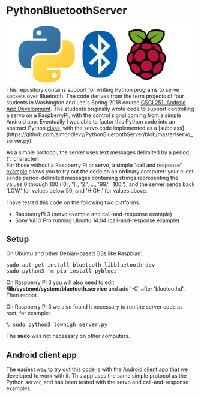 # PythonBluetoothServer
<img src="logo.png" width=500>
This repository contains support for writing Python programs to serve sockets over Bluetooth.  The code derives from
the term projects of four students in Washington and Lee's Spring 2018 course
<a href="https://home.wlu.edu/~levys/courses/csci251s2018/">CSCI 251: Android App Development</a>.  The students originally
wrote code to support controlling a servo on a RaspberryPi, with the control signal coming from a simple Android
app.  Eventually I was able to factor this Python code into an abstract Python
<a href="https://github.com/simondlevy/PythonBluetoothServer/blob/master/bluetooth_server.py">class</a>, with the
servo code implemented as a [subclass](https://github.com/simondlevy/PythonBluetoothServer/blob/master/servo_server.py).

As a simple protocol, the server uses text messages delimited by a period ('.' character).   
For those without a Raspberry Pi or servo, a simple &ldquo;call and response&rdquo; 
[example](https://github.com/simondlevy/PythonBluetoothServer/blob/master/lowhigh_server.py) 
allows you to try out the code on an ordinary computer: your client sends period-delimited
messages containing strings representing the values 0 through 100 ('0.', '1.',
'2.', ..., '99.', '100.'), and the server sends back 'LOW.' for values below 50,
and 'HIGH.' for values above.  

I have tested this code on the following two platforms:

* RaspberryPi 3 (servo example and call-and-response example)
* Sony VAIO Pro running Ubuntu 14.04 (call-and-response example)

## Setup

On Ubuntu and other Debian-based OSs like Raspbian:

<pre>
sudo apt-get install bluetooth libbluetooth-dev
sudo python3 -m pip install pybluez
</pre>

On Raspberry Pi 3 you will also need to edit 
<b>/lib/systemd/system/bluetooth.service</b> and add '-C' after 'bluetoothd'.  Then reboot.

On Raspberry Pi 3 we also found it necessary to run the server code as root; for example:

<pre>
% sudo python3 lowhigh_server.py`
</pre>

The <b>sudo</b> was not necessary on other computers.

## Android client app

The easiest way to try out this code is with the [Android client app](https://github.com/simondlevy/BluetoothClient)
that we developed to work with it.  This app uses the same simple protocol as the Python server, and has been
tested with the servo and call-and-response examples.
